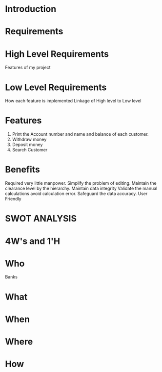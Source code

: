 # Introduction


# Requirements


# High Level Requirements

 Features of my project


# Low Level Requirements
How each feature is implemented
Linkage of High level to Low level


# Features
1. Print the Account number and name and balance of each customer.
2. Withdraw money
3. Deposit money
4. Search Customer

# Benefits
Required very little manpower.
Simplify the problem of editing.
Maintain the clearance level by the hierarchy.
Maintain data integrity Validate the manual calculations avoid calculation error.
Safeguard the data accuracy.
User Friendly


# SWOT ANALYSIS


# 4W's and 1'H

# Who
Banks
# What

# When

# Where

# How
